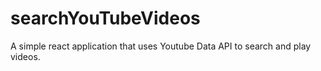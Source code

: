 # searchYouTubeVideos
A simple react application that uses Youtube Data API to search and play videos.

